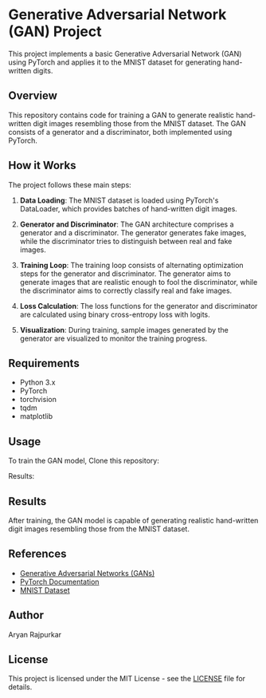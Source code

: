 # Generative Adversarial Network (GAN) Project

This project implements a basic Generative Adversarial Network (GAN) using PyTorch and applies it to the MNIST dataset for generating hand-written digits.

## Overview

This repository contains code for training a GAN to generate realistic hand-written digit images resembling those from the MNIST dataset. The GAN consists of a generator and a discriminator, both implemented using PyTorch.

## How it Works

The project follows these main steps:

1. **Data Loading**: The MNIST dataset is loaded using PyTorch's DataLoader, which provides batches of hand-written digit images.

2. **Generator and Discriminator**: The GAN architecture comprises a generator and a discriminator. The generator generates fake images, while the discriminator tries to distinguish between real and fake images.

3. **Training Loop**: The training loop consists of alternating optimization steps for the generator and discriminator. The generator aims to generate images that are realistic enough to fool the discriminator, while the discriminator aims to correctly classify real and fake images.

4. **Loss Calculation**: The loss functions for the generator and discriminator are calculated using binary cross-entropy loss with logits.

5. **Visualization**: During training, sample images generated by the generator are visualized to monitor the training progress.

## Requirements

- Python 3.x
- PyTorch
- torchvision
- tqdm
- matplotlib

## Usage

To train the GAN model, Clone this repository:


Results: 

## Results

After training, the GAN model is capable of generating realistic hand-written digit images resembling those from the MNIST dataset.

## References

- [Generative Adversarial Networks (GANs)](https://en.wikipedia.org/wiki/Generative_adversarial_network)
- [PyTorch Documentation](https://pytorch.org/docs/stable/index.html)
- [MNIST Dataset](http://yann.lecun.com/exdb/mnist/)

## Author
Aryan Rajpurkar

## License

This project is licensed under the MIT License - see the [LICENSE](LICENSE) file for details.
